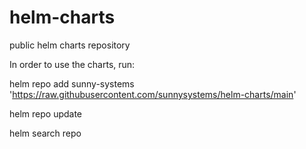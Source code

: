 # helm-charts
public helm charts repository


In order to use the charts, run:

helm repo add sunny-systems 'https://raw.githubusercontent.com/sunnysystems/helm-charts/main'

helm repo update

helm search repo

